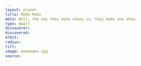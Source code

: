 ```yaml
---
layout: planet
title: Make Make
meta: Well, the way they make shows is, they make one show.
type: dwarf
discoverer: 
discovered:
orbit:
radius:
tilt:
image: makemake.jpg
source:
---
```


